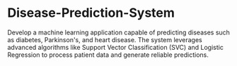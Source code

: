 # Disease-Prediction-System
Develop a machine learning application capable of predicting diseases such as diabetes, Parkinson's, and heart disease. The system leverages advanced algorithms like Support Vector Classification (SVC) and Logistic Regression to process patient data and generate reliable predictions.
